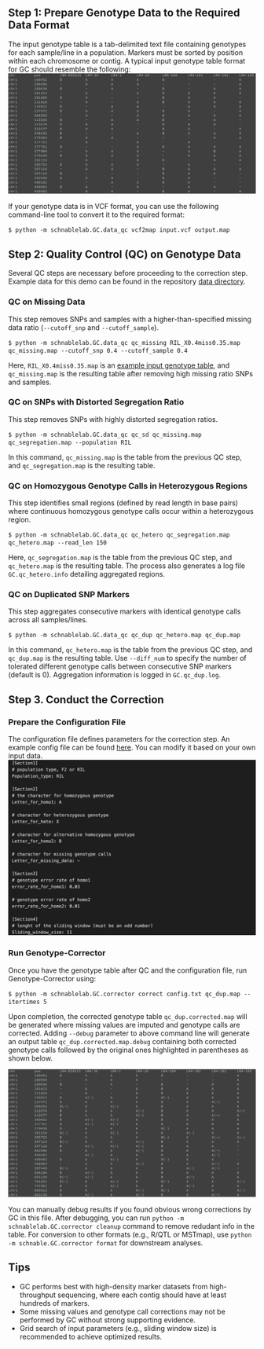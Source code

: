 ## Step 1: Prepare Genotype Data to the Required Data Format

The input genotype table is a tab-delimited text file containing genotypes for each sample/line in a population. Markers must be sorted by position within each chromosome or contig. A typical input genotype table format for GC should resemble the following:
![input_data_format](figures/data_format.png)

If your genotype data is in VCF format, you can use the following command-line tool to convert it to the required format:
```
$ python -m schnablelab.GC.data_qc vcf2map input.vcf output.map
```


## Step 2: Quality Control (QC) on Genotype Data

Several QC steps are necessary before proceeding to the correction step. Example data for this demo can be found in the repository [data directory](https://github.com/chenyong89/unl-schnablelab/tree/main/src/schnablelab/GC/data).

### QC on Missing Data

This step removes SNPs and samples with a higher-than-specified missing data ratio (`--cutoff_snp` and `--cutoff_sample`).

```
$ python -m schnablelab.GC.data_qc qc_missing RIL_X0.4miss0.35.map qc_missing.map --cutoff_snp 0.4 --cutoff_sample 0.4
```
Here, `RIL_X0.4miss0.35.map` is an [example input genotype table](https://github.com/chenyong89/unl-schnablelab/blob/main/src/schnablelab/GC/data/RIL_X0.4miss0.35.map), and `qc_missing.map` is the resulting table after removing high missing ratio SNPs and samples.


### QC on SNPs with Distorted Segregation Ratio

This step removes SNPs with highly distorted segregation ratios. 

```
$ python -m schnablelab.GC.data_qc qc_sd qc_missing.map qc_segregation.map --population RIL
```
In this command, `qc_missing.map` is the table from the previous QC step, and `qc_segregation.map` is the resulting table.

### QC on Homozygous Genotype Calls in Heterozygous Regions

This step identifies small regions (defined by read length in base pairs) where continuous homozygous genotype calls occur within a heterozygous region.

```
$ python -m schnablelab.GC.data_qc qc_hetero qc_segregation.map qc_hetero.map --read_len 150
```
Here, `qc_segregation.map` is the table from the previous QC step, and `qc_hetero.map` is the resulting table. The process also generates a log file `GC.qc_hetero.info` detailing aggregated regions.


### QC on Duplicated SNP Markers

This step aggregates consecutive markers with identical genotype calls across all samples/lines.

```
$ python -m schnablelab.GC.data_qc qc_dup qc_hetero.map qc_dup.map
```
In this command, `qc_hetero.map` is the table from the previous QC step, and `qc_dup.map` is the resulting table. Use `--diff_num` to specify the number of tolerated different genotype calls between consecutive SNP markers (default is 0). Aggregation information is logged in `GC.qc_dup.log`.


## Step 3. Conduct the Correction

### Prepare the Configuration File

The configuration file defines parameters for the correction step. An example config file can be found [here](https://github.com/chenyong89/unl-schnablelab/blob/main/src/schnablelab/GC/data/config.txt). You can modify it based on your own input data.
![config](figures/config.png)


### Run Genotype-Corrector

Once you have the genotype table after QC and the configuration file, run Genotype-Corrector using:

```
$ python -m schnablelab.GC.corrector correct config.txt qc_dup.map --itertimes 5
```

Upon completion, the corrected genotype table `qc_dup.corrected.map` will be generated where missing values are imputed and genotype calls are corrected. Adding `--debug` parameter to above command line will generate an output table `qc_dup.corrected.map.debug` containing both corrected genotype calls followed by the original ones highlighted in parentheses as shown below. 

![debug_table](figures/debug.png)

You can manually debug results if you found obvious wrong corrections by GC in this file. After debugging, you can run `python -m schnablelab.GC.corrector cleanup` command to remove redudant info in the table. For conversion to other formats (e.g., R/QTL or MSTmap), use `python -m schnable.GC.corrector format` for downstream analyses.


## Tips

* GC performs best with high-density marker datasets from high-throughput sequencing, where each contig should have at least hundreds of markers.
* Some missing values and genotype call corrections may not be performed by GC without strong supporting evidence.
* Grid search of input parameters (e.g., sliding window size) is recommended to achieve optimized results.